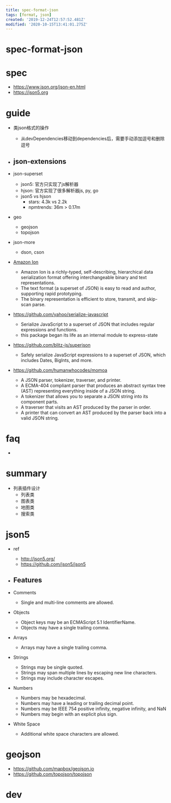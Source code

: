 ```yaml
---
title: spec-format-json
tags: [format, json]
created: '2019-12-24T12:57:52.481Z'
modified: '2020-10-15T13:41:01.275Z'
---
```


# spec-format-json

# spec

- https://www.json.org/json-en.html
- https://json5.org
# guide
- 类json格式的操作
  - 从devDependencies移动到dependencies后，需要手动添加逗号和删除逗号

- ## json-extensions
- json-superset
  - json5: 官方只实现了js解析器
  - hjson: 官方实现了很多解析器js, py, go
  - json5 vs hjson
    - stars: 4.3k vs 2.2k
    - npmtrends: 36m > 0.17m
- geo
  - geojson
  - topojson
- json-more
  - dson, cson
- [Amazon Ion](https://amzn.github.io/ion-docs/)
  - Amazon Ion is a richly-typed, self-describing, hierarchical data serialization format offering interchangeable binary and text representations.
  - The text format (a superset of JSON) is easy to read and author, supporting rapid prototyping.
  - The binary representation is efficient to store, transmit, and skip-scan parse. 
- https://github.com/yahoo/serialize-javascript
  - Serialize JavaScript to a superset of JSON that includes regular expressions and functions.
  - this package began its life as an internal module to express-state
- https://github.com/blitz-js/superjson
  - Safely serialize JavaScript expressions to a superset of JSON, which includes Dates, BigInts, and more.
- https://github.com/humanwhocodes/momoa
  - A JSON parser, tokenizer, traverser, and printer.
  - A ECMA-404 compliant parser that produces an abstract syntax tree (AST) representing everything inside of a JSON string.
  - A tokenizer that allows you to separate a JSON string into its component parts.
  - A traverser that visits an AST produced by the parser in order.
  - A printer that can convert an AST produced by the parser back into a valid JSON string.
# faq

- 

# summary
- 列表插件设计
  - 列表类
  - 图表类
  - 地图类
  - 搜索类
# json5
- ref
  - http://json5.org/
  - https://github.com/json5/json5

- ## Features
- Comments
  - Single and multi-line comments are allowed.
- Objects
  - Object keys may be an ECMAScript 5.1 IdentifierName.
  - Objects may have a single trailing comma.
- Arrays
  - Arrays may have a single trailing comma.
- Strings
  - Strings may be single quoted.
  - Strings may span multiple lines by escaping new line characters.
  - Strings may include character escapes.
- Numbers
  - Numbers may be hexadecimal.
  - Numbers may have a leading or trailing decimal point.
  - Numbers may be IEEE 754 positive infinity, negative infinity, and NaN
  - Numbers may begin with an explicit plus sign.
- White Space
  - Additional white space characters are allowed.
# geojson
- https://github.com/mapbox/geojson.io
- https://github.com/topojson/topojson  
# dev
